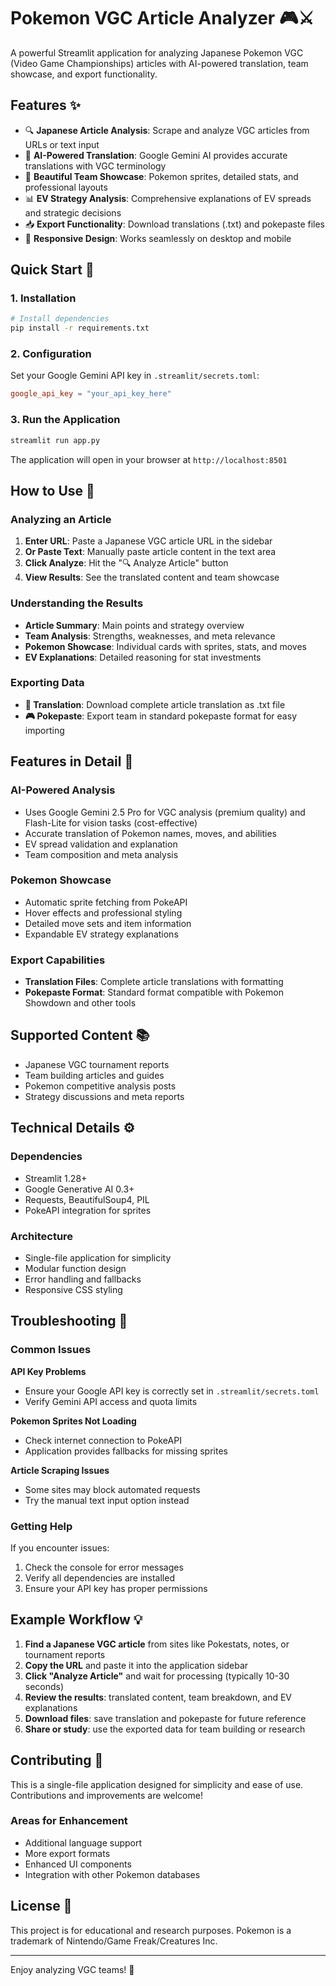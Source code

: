 # Pokemon VGC Article Analyzer 🎮⚔️

A powerful Streamlit application for analyzing Japanese Pokemon VGC (Video Game Championships) articles with AI-powered translation, team showcase, and export functionality.

## Features ✨

- 🔍 **Japanese Article Analysis**: Scrape and analyze VGC articles from URLs or text input
- 🤖 **AI-Powered Translation**: Google Gemini AI provides accurate translations with VGC terminology
- 🌟 **Beautiful Team Showcase**: Pokemon sprites, detailed stats, and professional layouts
- 📊 **EV Strategy Analysis**: Comprehensive explanations of EV spreads and strategic decisions
- 📥 **Export Functionality**: Download translations (.txt) and pokepaste files
- 📱 **Responsive Design**: Works seamlessly on desktop and mobile

## Quick Start 🚀

### 1. Installation

```bash
# Install dependencies
pip install -r requirements.txt
```

### 2. Configuration

Set your Google Gemini API key in `.streamlit/secrets.toml`:

```toml
google_api_key = "your_api_key_here"
```

### 3. Run the Application

```bash
streamlit run app.py
```

The application will open in your browser at `http://localhost:8501`

## How to Use 📖

### Analyzing an Article

1. **Enter URL**: Paste a Japanese VGC article URL in the sidebar
2. **Or Paste Text**: Manually paste article content in the text area
3. **Click Analyze**: Hit the "🔍 Analyze Article" button
4. **View Results**: See the translated content and team showcase

### Understanding the Results

- **Article Summary**: Main points and strategy overview
- **Team Analysis**: Strengths, weaknesses, and meta relevance
- **Pokemon Showcase**: Individual cards with sprites, stats, and moves
- **EV Explanations**: Detailed reasoning for stat investments

### Exporting Data

- **📄 Translation**: Download complete article translation as .txt file
- **🎮 Pokepaste**: Export team in standard pokepaste format for easy importing

## Features in Detail 🔧

### AI-Powered Analysis
- Uses Google Gemini 2.5 Pro for VGC analysis (premium quality) and Flash-Lite for vision tasks (cost-effective)
- Accurate translation of Pokemon names, moves, and abilities
- EV spread validation and explanation
- Team composition and meta analysis

### Pokemon Showcase
- Automatic sprite fetching from PokeAPI
- Hover effects and professional styling
- Detailed move sets and item information
- Expandable EV strategy explanations

### Export Capabilities
- **Translation Files**: Complete article translations with formatting
- **Pokepaste Format**: Standard format compatible with Pokemon Showdown and other tools

## Supported Content 📚

- Japanese VGC tournament reports
- Team building articles and guides
- Pokemon competitive analysis posts
- Strategy discussions and meta reports

## Technical Details ⚙️

### Dependencies
- Streamlit 1.28+
- Google Generative AI 0.3+
- Requests, BeautifulSoup4, PIL
- PokeAPI integration for sprites

### Architecture
- Single-file application for simplicity
- Modular function design
- Error handling and fallbacks
- Responsive CSS styling

## Troubleshooting 🔧

### Common Issues

**API Key Problems**
- Ensure your Google API key is correctly set in `.streamlit/secrets.toml`
- Verify Gemini API access and quota limits

**Pokemon Sprites Not Loading**
- Check internet connection to PokeAPI
- Application provides fallbacks for missing sprites

**Article Scraping Issues**
- Some sites may block automated requests
- Try the manual text input option instead

### Getting Help

If you encounter issues:
1. Check the console for error messages
2. Verify all dependencies are installed
3. Ensure your API key has proper permissions

## Example Workflow 💡

1. **Find a Japanese VGC article** from sites like Pokestats, notes, or tournament reports
2. **Copy the URL** and paste it into the application sidebar
3. **Click "Analyze Article"** and wait for processing (typically 10-30 seconds)
4. **Review the results**: translated content, team breakdown, and EV explanations
5. **Download files**: save translation and pokepaste for future reference
6. **Share or study**: use the exported data for team building or research

## Contributing 🤝

This is a single-file application designed for simplicity and ease of use. Contributions and improvements are welcome!

### Areas for Enhancement
- Additional language support
- More export formats
- Enhanced UI components
- Integration with other Pokemon databases

## License 📄

This project is for educational and research purposes. Pokemon is a trademark of Nintendo/Game Freak/Creatures Inc.

---

Enjoy analyzing VGC teams! 🎉

